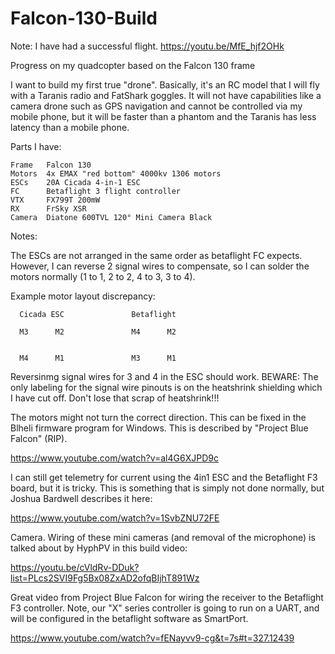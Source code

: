 # Falcon-130-Build

Note: I have had a successful flight.  https://youtu.be/MfE_hjf2OHk

Progress on my quadcopter based on the Falcon 130 frame

I want to build my first true "drone".  Basically, it's an RC model that I will fly with a Taranis radio and FatShark goggles.  It will not have capabilities like a camera drone such as GPS navigation and cannot be controlled via my mobile phone, but it will be faster than a phantom and the Taranis has less latency than a mobile phone.

Parts I have:

    Frame   Falcon 130
    Motors  4x EMAX "red bottom" 4000kv 1306 motors
    ESCs    20A Cicada 4-in-1 ESC
    FC      Betaflight 3 flight controller
    VTX     FX799T 200mW 
    RX      FrSky XSR
    Camera  Diatone 600TVL 120° Mini Camera Black

Notes:

The ESCs are not arranged in the same order as betaflight FC expects.  However, I can reverse 2 signal wires to compensate, so I can solder the motors normally (1 to 1, 2 to 2, 4 to 3, 3 to 4).

Example motor layout discrepancy:

      Cicada ESC               Betaflight
      
      M3      M2               M4      M2
      
      
      M4      M1               M3      M1
      
Reversinmg signal wires for 3 and 4 in the ESC should work.  BEWARE: The only labeling for the signal wire pinouts is on the heatshrink shielding which I have cut off.  Don't lose that scrap of heatshrink!!!


The motors might not turn the correct direction.  This can be fixed in the Blheli firmware program for Windows.  This is described by "Project Blue Falcon" (RIP).

https://www.youtube.com/watch?v=al4G6XJPD9c

I can still get telemetry for current using the 4in1 ESC and the Betaflight F3 board, but it is tricky.  This is something that is simply not done normally, but Joshua Bardwell describes it here:

https://www.youtube.com/watch?v=1SvbZNU72FE

Camera.  Wiring of these mini cameras (and removal of the microphone) is talked about by HyphPV in this build video:

https://youtu.be/cVldRv-DDuk?list=PLcs2SVI9Fg5Bx08ZxAD2ofqBIjhT891Wz

Great video from Project Blue Falcon for wiring the receiver to the Betaflight F3 controller.  Note, our "X" series controller is going to run on a UART, and will be configured in the betaflight software as SmartPort.

https://www.youtube.com/watch?v=fENayvv9-cg&t=7s#t=327.12439
